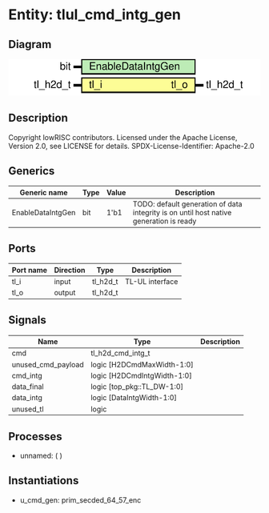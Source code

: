 # Entity: tlul_cmd_intg_gen

## Diagram

![Diagram](tlul_cmd_intg_gen.svg "Diagram")
## Description

Copyright lowRISC contributors.
 Licensed under the Apache License, Version 2.0, see LICENSE for details.
 SPDX-License-Identifier: Apache-2.0
 
## Generics

| Generic name      | Type | Value | Description                                                                             |
| ----------------- | ---- | ----- | --------------------------------------------------------------------------------------- |
| EnableDataIntgGen | bit  | 1'b1  | TODO: default generation of data integrity is on until host native generation is ready  |
## Ports

| Port name | Direction | Type     | Description     |
| --------- | --------- | -------- | --------------- |
| tl_i      | input     | tl_h2d_t | TL-UL interface |
| tl_o      | output    | tl_h2d_t |                 |
## Signals

| Name               | Type                        | Description |
| ------------------ | --------------------------- | ----------- |
| cmd                | tl_h2d_cmd_intg_t           |             |
| unused_cmd_payload | logic [H2DCmdMaxWidth-1:0]  |             |
| cmd_intg           | logic [H2DCmdIntgWidth-1:0] |             |
| data_final         | logic [top_pkg::TL_DW-1:0]  |             |
| data_intg          | logic [DataIntgWidth-1:0]   |             |
| unused_tl          | logic                       |             |
## Processes
- unnamed: (  )
## Instantiations

- u_cmd_gen: prim_secded_64_57_enc
